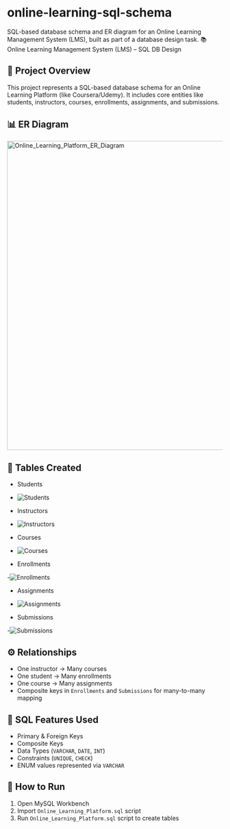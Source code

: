 # online-learning-sql-schema
SQL-based database schema and ER diagram for an Online Learning Management System (LMS), built as part of a database design task.
📚 Online Learning Management System (LMS) – SQL DB Design

## 📌 Project Overview
This project represents a SQL-based database schema for an Online Learning Platform (like Coursera/Udemy). It includes core entities like students, instructors, courses, enrollments, assignments, and submissions.

## 📊 ER Diagram
<img width="1103" height="720" alt="Online_Learning_Platform_ER_Diagram" src="https://github.com/user-attachments/assets/de883547-b203-4c31-8861-886d4e2f73f0" />


## 🧱 Tables Created
- Students
  
- ![Students](https://github.com/user-attachments/assets/1f4d7ca3-ebc3-4746-a8fc-e0bb90468dd2)
  
- Instructors
  
- ![Instructors](https://github.com/user-attachments/assets/05d018d7-9b05-4be1-bdfb-9b559a2f3d24)
  
- Courses
  
- ![Courses](https://github.com/user-attachments/assets/1b5e8d5a-3d30-4722-9671-c650941d0831)
  
- Enrollments
  
-![Enrollments](https://github.com/user-attachments/assets/d260bcd5-3387-402c-b101-c932a7fc1889)

- Assignments
  
- ![Assignments](https://github.com/user-attachments/assets/f542439d-ae68-4579-8778-d2ddd5942c28)
  
- Submissions
  
-![Submissions](https://github.com/user-attachments/assets/30931d10-33cf-4b1f-9dd4-63a6af5e0dc5)

## ⚙️ Relationships
- One instructor → Many courses
- One student → Many enrollments
- One course → Many assignments
- Composite keys in `Enrollments` and `Submissions` for many-to-many mapping

## 💾 SQL Features Used
- Primary & Foreign Keys
- Composite Keys
- Data Types (`VARCHAR`, `DATE`, `INT`)
- Constraints (`UNIQUE`, `CHECK`)
- ENUM values represented via `VARCHAR`

## 🚀 How to Run
1. Open MySQL Workbench
2. Import `Online_Learning_Platform.sql` script
3. Run `Online_Learning_Platform.sql` script to create tables

